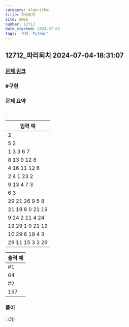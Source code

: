 ```yaml
---
category: Algorithm
title: 파리퇴치
site: SWEA
number: 12712
date_started: 2024.07.04
tags: '구현, Python'
---
```


## 12712_파리퇴치 2024-07-04-18:31:07

### [문제 링크]()

### #구현

### 문제 요약

.

| 입력 예
| ---------------
| 2
| 5 2
| 1 3 3 6 7
| 8 13 9 12 8
| 4 16 11 12 6
| 2 4 1 23 2
| 9 13 4 7 3
| 6 3
| 29 21 26 9 5 8
| 21 19 8 0 21 19
| 9 24 2 11 4 24
| 19 29 1 0 21 19
| 10 29 6 18 4 3
| 29 11 15 3 3 29

| 출력 예
| ----
| #1
| 64
| #2
| 157

### 풀이

$∴ O()$
